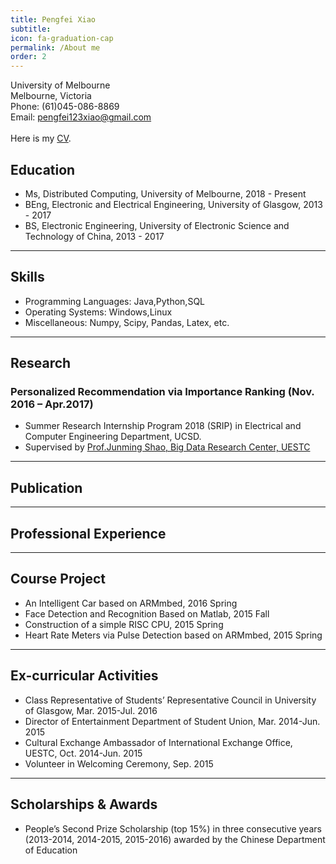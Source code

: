 ```yaml
---
title: Pengfei Xiao
subtitle:
icon: fa-graduation-cap
permalink: /About me
order: 2
---
```

University of Melbourne<br>
Melbourne, Victoria<br>
Phone: (61)045-086-8869<br>
Email: pengfei123xiao@gmail.com<br><br>
Here is my [CV](assets/cv-updated.pdf).

## Education

* Ms, Distributed Computing, University of Melbourne, 2018 - Present
* BEng, Electronic and Electrical Engineering, University of Glasgow, 2013 - 2017
* BS, Electronic Engineering, University of Electronic Science and Technology of China, 2013 - 2017

-----------------

## Skills

* Programming Languages: Java,Python,SQL
* Operating Systems: Windows,Linux
* Miscellaneous: Numpy, Scipy, Pandas, Latex, etc.

-----------------

## Research

### Personalized Recommendation via Importance Ranking (Nov. 2016 – Apr.2017)
* Summer Research Internship Program 2018 (SRIP) in Electrical and Computer Engineering Department, UCSD.
* Supervised by [Prof.Junming Shao, Big Data Research Center, UESTC](http://yz.uestc.edu.cn/daoshijieshao/mentor.php?id=11708)


-----------------

## Publication



-----------------

## Professional Experience


-----------------

## Course Project

* An Intelligent Car based on ARMmbed, 2016 Spring
* Face Detection and Recognition Based on Matlab, 2015 Fall
* Construction of a simple RISC CPU, 2015 Spring
* Heart Rate Meters via Pulse Detection based on ARMmbed, 2015 Spring

-----------------

## Ex-curricular Activities

* Class Representative of Students’ Representative Council in University of Glasgow, Mar. 2015-Jul. 2016
* Director of Entertainment Department of Student Union, Mar. 2014-Jun. 2015
* Cultural Exchange Ambassador of International Exchange Office, UESTC, Oct. 2014-Jun. 2015
* Volunteer in Welcoming Ceremony, Sep. 2015


-----------------

## Scholarships & Awards
* People’s Second Prize Scholarship (top 15%) in three consecutive years (2013-2014, 2014-2015, 2015-2016) awarded by the Chinese Department of Education


